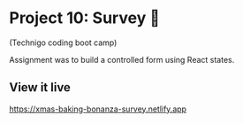 # Project 10: Survey 📃 
(Technigo coding boot camp)

Assignment was to build a controlled form using React states.


## View it live

https://xmas-baking-bonanza-survey.netlify.app
